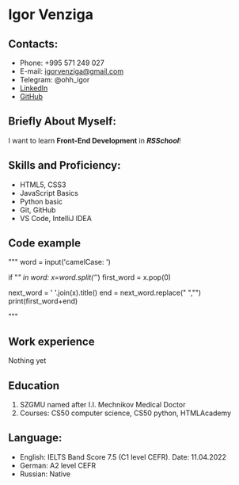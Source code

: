 # Igor Venziga

## Contacts:

* Phone: +995 571 249 027
* E-mail: igorvenziga@gmail.com
* Telegram: @ohh_igor
* [LinkedIn](https://www.linkedin.com/in/igorven/)
* [GitHub](https://github.com/IgorBass)
## Briefly About Myself:

I want to learn **Front-End Development** in ***RSSchool***!

## Skills and Proficiency:

* HTML5, CSS3
* JavaScript Basics
* Python basic
* Git, GitHub
* VS Code, IntelliJ IDEA

## Code example

"""
word = input('camelCase: ')

if "_" in word:
    x=word.split('_')
    first_word = x.pop(0)

next_word = ' '.join(x).title()
end = next_word.replace(" ","")
print(first_word+end)

"""

## Work experience

Nothing yet

## Education

1. SZGMU named after I.I. Mechnikov    Medical Doctor
2. Courses: CS50 computer science, CS50 python, HTMLAcademy

## Language: 

- English: IELTS Band Score 7.5 (C1 level CEFR). Date: 11.04.2022
- German: A2 level CEFR
- Russian: Native